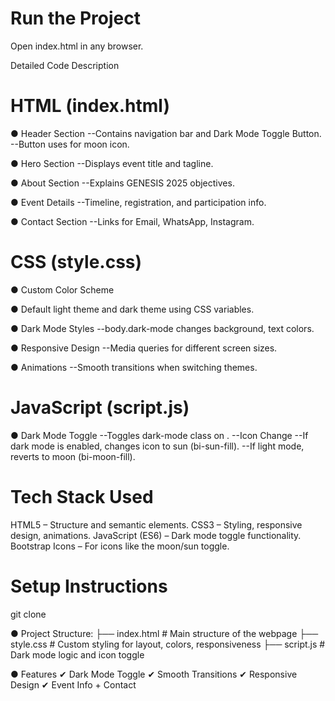 # Run the Project
Open index.html in any browser.

Detailed Code Description
# HTML (index.html)
● Header Section
--Contains navigation bar and Dark Mode Toggle Button.
--Button uses <i class="bi bi-moon-fill"></i> for moon icon.

● Hero Section
--Displays event title and tagline.

● About Section
--Explains GENESIS 2025 objectives.

● Event Details
--Timeline, registration, and participation info.

● Contact Section
--Links for Email, WhatsApp, Instagram.

# CSS (style.css)

● Custom Color Scheme

● Default light theme and dark theme using CSS variables.

● Dark Mode Styles
--body.dark-mode changes background, text colors.

● Responsive Design
--Media queries for different screen sizes.

● Animations
--Smooth transitions when switching themes.

# JavaScript (script.js)

● Dark Mode Toggle
--Toggles dark-mode class on <body>.
--Icon Change
--If dark mode is enabled, changes icon to sun (bi-sun-fill).
--If light mode, reverts to moon (bi-moon-fill).

# Tech Stack Used
HTML5 – Structure and semantic elements.
CSS3 – Styling, responsive design, animations.
JavaScript (ES6) – Dark mode toggle functionality.
Bootstrap Icons – For icons like the moon/sun toggle.

# Setup Instructions
git clone <repository-link>


● Project Structure:
├── index.html        # Main structure of the webpage
├── style.css         # Custom styling for layout, colors, responsiveness
├── script.js         # Dark mode logic and icon toggle

● Features
✔ Dark Mode Toggle
✔ Smooth Transitions
✔ Responsive Design
✔ Event Info + Contact